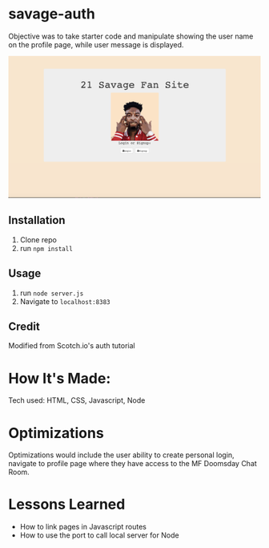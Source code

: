 # savage-auth
Objective was to take starter code and manipulate showing the user name on the profile page, while user message is displayed. 

![ screenshot of application](https://github.com/asiahbennettdev/savage-complete/blob/answer/public/img/prosav.png)

## Installation

1. Clone repo
2. run `npm install`

## Usage

1. run `node server.js`
2. Navigate to `localhost:8383`

## Credit

Modified from Scotch.io's auth tutorial

# How It's Made:
Tech used: HTML, CSS, Javascript, Node

# Optimizations
Optimizations would include the user ability to create personal login, navigate to profile page where they have access to the MF Doomsday Chat Room. 

# Lessons Learned 
* How to link pages in Javascript routes
* How to use the port to call local server for Node
